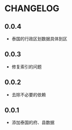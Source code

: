 # CHANGELOG

## 0.0.4

* 泰国的行政区划数据具体到区

## 0.0.3

* 修复索引的问题

## 0.0.2

* 去除不必要的依赖

## 0.0.1

* 添加泰国的府、县数据
